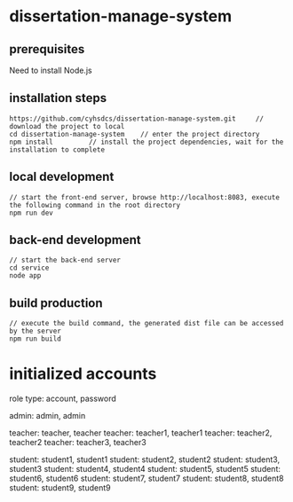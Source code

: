 # dissertation-manage-system #


## prerequisites ##

Need to install Node.js





## installation steps ##

	https://github.com/cyhsdcs/dissertation-manage-system.git     // download the project to local
	cd dissertation-manage-system    // enter the project directory
	npm install         // install the project dependencies, wait for the installation to complete

## local development ##

	// start the front-end server, browse http://localhost:8083, execute the following command in the root directory
	npm run dev
	
## back-end development ##

	// start the back-end server
	cd service
	node app 

## build production ##

	// execute the build command, the generated dist file can be accessed by the server
	npm run build


# initialized accounts

role type: account, password

admin: admin, admin

teacher: teacher, teacher
teacher: teacher1, teacher1
teacher: teacher2, teacher2
teacher: teacher3, teacher3

student: student1, student1
student: student2, student2
student: student3, student3
student: student4, student4
student: student5, student5
student: student6, student6
student: student7, student7
student: student8, student8
student: student9, student9
